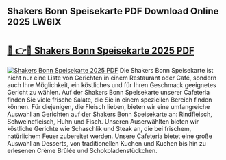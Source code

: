## Shakers Bonn Speisekarte PDF Download Online 2025 LW6IX

# <h2><a href="http://gcd80v.nevu.top/?p=Shakers+Bonn+Speisekarte">🔗 👉🔴 Shakers Bonn Speisekarte 2025 PDF</a></h2>

[![Shakers Bonn Speisekarte 2025 PDF](https://i.imgur.com/dBaPXMq.png)](http://gcd80v.nevu.top/?p=Shakers+Bonn+Speisekarte)
Die Shakers Bonn Speisekarte ist nicht nur eine Liste von Gerichten in einem Restaurant oder Café, sondern auch Ihre Möglichkeit, ein köstliches und für Ihren Geschmack geeignetes Gericht zu wählen. Auf der Shakers Bonn Speisekarte unserer Cafeteria finden Sie viele frische Salate, die Sie in einem speziellen Bereich finden können. Für diejenigen, die Fleisch lieben, bieten wir eine umfangreiche Auswahl an Gerichten auf der Shakers Bonn Speisekarte an: Rindfleisch, Schweinefleisch, Huhn und Fisch. Unseren Auserwählten bieten wir köstliche Gerichte wie Schaschlik und Steak an, die bei frischem, natürlichem Feuer zubereitet werden. Unsere Cafeteria bietet eine große Auswahl an Desserts, von traditionellen Kuchen und Kuchen bis hin zu erlesenen Crème Brûlée und Schokoladenstückchen.

